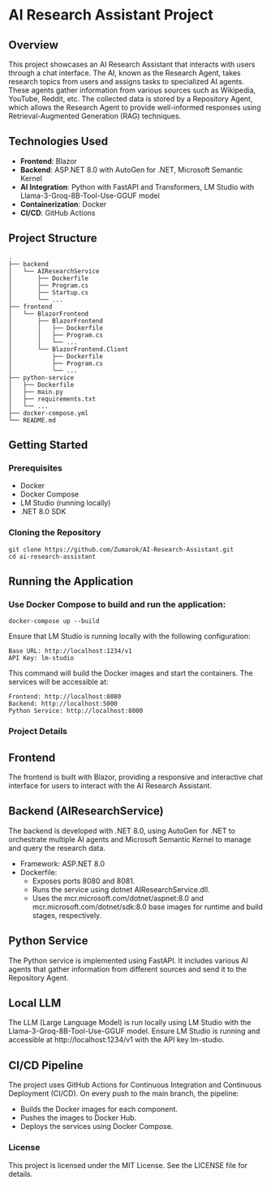 # AI Research Assistant Project

## Overview

This project showcases an AI Research Assistant that interacts with users through a chat interface. The AI, known as the Research Agent, takes research topics from users and assigns tasks to specialized AI agents. These agents gather information from various sources such as Wikipedia, YouTube, Reddit, etc. The collected data is stored by a Repository Agent, which allows the Research Agent to provide well-informed responses using Retrieval-Augmented Generation (RAG) techniques.

## Technologies Used

- **Frontend**: Blazor
- **Backend**: ASP.NET 8.0 with AutoGen for .NET, Microsoft Semantic Kernel
- **AI Integration**: Python with FastAPI and Transformers, LM Studio with Llama-3-Groq-8B-Tool-Use-GGUF model
- **Containerization**: Docker
- **CI/CD**: GitHub Actions

## Project Structure

    .
    ├── backend
    │   └── AIResearchService
    │       ├── Dockerfile
    │       ├── Program.cs
    │       ├── Startup.cs
    │       └── ...
    ├── frontend
    │   └── BlazorFrontend
    │       ├── BlazorFrontend
    │       │   ├── Dockerfile
    │       │   ├── Program.cs
    │       │   └── ...
    │       └── BlazorFrontend.Client
    │           ├── Dockerfile
    │           ├── Program.cs
    │           └── ...
    ├── python-service
    │   ├── Dockerfile
    │   ├── main.py
    │   ├── requirements.txt
    │   └── ...
    ├── docker-compose.yml
    └── README.md
## Getting Started

### Prerequisites

- Docker
- Docker Compose
- LM Studio (running locally)
- .NET 8.0 SDK

### Cloning the Repository

    git clone https://github.com/Zumarok/AI-Research-Assistant.git
    cd ai-research-assistant

## Running the Application

### Use Docker Compose to build and run the application:

    docker-compose up --build

Ensure that LM Studio is running locally with the following configuration:

    Base URL: http://localhost:1234/v1
    API Key: lm-studio

This command will build the Docker images and start the containers. The services will be accessible at:

    Frontend: http://localhost:8080
    Backend: http://localhost:5000
    Python Service: http://localhost:8000

### Project Details
## Frontend

The frontend is built with Blazor, providing a responsive and interactive chat interface for users to interact with the AI Research Assistant.

## Backend (AIResearchService)

The backend is developed with .NET 8.0, using AutoGen for .NET to orchestrate multiple AI agents and Microsoft Semantic Kernel to manage and query the research data.
- Framework: ASP.NET 8.0
- Dockerfile:
    - Exposes ports 8080 and 8081.
    - Runs the service using dotnet AIResearchService.dll.
    - Uses the mcr.microsoft.com/dotnet/aspnet:8.0 and mcr.microsoft.com/dotnet/sdk:8.0 base images for runtime and build stages, respectively.

## Python Service

The Python service is implemented using FastAPI. It includes various AI agents that gather information from different sources and send it to the Repository Agent.

## Local LLM

The LLM (Large Language Model) is run locally using LM Studio with the Llama-3-Groq-8B-Tool-Use-GGUF model. Ensure LM Studio is running and accessible at http://localhost:1234/v1 with the API key lm-studio.

## CI/CD Pipeline

The project uses GitHub Actions for Continuous Integration and Continuous Deployment (CI/CD). On every push to the main branch, the pipeline:

- Builds the Docker images for each component.
- Pushes the images to Docker Hub.
- Deploys the services using Docker Compose.

### License

This project is licensed under the MIT License. See the LICENSE file for details.